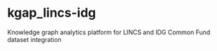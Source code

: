 # kgap_lincs-idg
Knowledge graph analytics platform for LINCS and IDG Common Fund dataset integration
